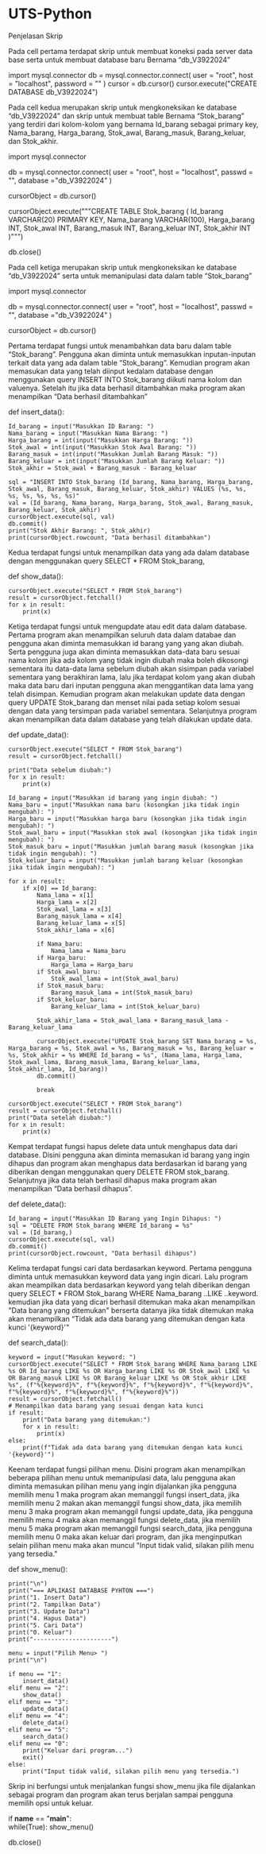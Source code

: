 # UTS-Python

Penjelasan Skrip 

Pada cell pertama terdapat skrip untuk membuat koneksi pada server data base serta untuk membuat database baru Bernama “db_V3922024”

import mysql.connector
db = mysql.connector.connect(
    user = "root",
    host = "localhost",
    password = ""
)
cursor = db.cursor()
cursor.execute("CREATE DATABASE db_V3922024")


Pada cell kedua merupakan skrip untuk mengkoneksikan ke database “db_V3922024” dan skrip untuk membuat table Bernama “Stok_barang” yang terdiri dari kolom-kolom yang bernama Id_barang sebagai primary key, Nama_barang, Harga_barang, Stok_awal, Barang_masuk, Barang_keluar, dan Stok_akhir.

import mysql.connector

db = mysql.connector.connect(
    user = "root",
    host = "localhost",
    passwd = "",
    database ="db_V3922024"
)

cursorObject = db.cursor()

cursorObject.execute("""CREATE TABLE Stok_barang (
                Id_barang VARCHAR(20) PRIMARY KEY,
                Nama_barang VARCHAR(100),
                Harga_barang INT,
                Stok_awal INT,
                Barang_masuk INT,
                Barang_keluar INT,
                Stok_akhir INT
                )""")

db.close()


Pada cell ketiga merupakan skrip untuk mengkoneksikan ke database “db_V3922024” serta untuk memanipulasi data dalam table “Stok_barang”

import mysql.connector

db = mysql.connector.connect(
    user = "root",
    host = "localhost",
    passwd = "",
    database ="db_V3922024"
)

cursorObject = db.cursor()


Pertama terdapat fungsi untuk menambahkan data baru dalam table “Stok_barang”. Pengguna akan diminta untuk memasukkan inputan-inputan terkait data yang ada dalam table “Stok_barang”. Kemudian program akan memasukan data yang telah diinput kedalam database dengan menggunakan query INSERT INTO Stok_barang diikuti nama kolom dan valuenya. Setelah itu jika data berhasil ditambahkan maka program akan menampilkan “Data berhasil ditambahkan”

def insert_data():

    Id_barang = input("Masukkan ID Barang: ")
    Nama_barang = input("Masukkan Nama Barang: ")
    Harga_barang = int(input("Masukkan Harga Barang: "))
    Stok_awal = int(input("Masukkan Stok Awal Barang: "))
    Barang_masuk = int(input("Masukkan Jumlah Barang Masuk: "))
    Barang_keluar = int(input("Masukkan Jumlah Barang Keluar: "))
    Stok_akhir = Stok_awal + Barang_masuk - Barang_keluar
    
    sql = "INSERT INTO Stok_barang (Id_barang, Nama_barang, Harga_barang, Stok_awal, Barang_masuk, Barang_keluar, Stok_akhir) VALUES (%s, %s, %s, %s, %s, %s, %s)"
    val = (Id_barang, Nama_barang, Harga_barang, Stok_awal, Barang_masuk, Barang_keluar, Stok_akhir)
    cursorObject.execute(sql, val)
    db.commit()
    print("Stok Akhir Barang: ", Stok_akhir)
    print(cursorObject.rowcount, "Data berhasil ditambahkan")


Kedua terdapat fungsi untuk menampilkan data yang ada dalam database dengan menggunakan query SELECT * FROM Stok_barang,

def show_data():
    
    cursorObject.execute("SELECT * FROM Stok_barang")
    result = cursorObject.fetchall()
    for x in result:
        print(x)


Ketiga terdapat fungsi untuk mengupdate atau edit data dalam database. Pertama program akan menampilkan seluruh data dalam databae dan pengguna akan diminta memasukkan id barang yang yang akan diubah. Serta pengguna juga akan diminta memasukkan data-data baru sesuai nama kolom jika ada kolom yang tidak ingin diubah maka boleh dikosongi sementara itu data-data lama sebelum diubah akan sisimpan pada variabel sementara yang berakhiran lama, lalu jika terdapat kolom yang akan diubah maka data baru dari inputan pengguna akan menggantikan data lama yang telah disimpan. Kemudian program akan melakukan update data dengan query UPDATE Stok_barang dan menset nilai pada setiap kolom sesuai dengan data yang tersimpan pada variabel sementara. Selanjutnya program akan menampilkan data dalam database yang telah dilakukan update data.

def update_data():
    
    cursorObject.execute("SELECT * FROM Stok_barang")
    result = cursorObject.fetchall()
    
    print("Data sebelum diubah:")
    for x in result:
        print(x)
    
    Id_barang = input("Masukkan id barang yang ingin diubah: ")
    Nama_baru = input("Masukkan nama baru (kosongkan jika tidak ingin mengubah): ")
    Harga_baru = input("Masukkan harga baru (kosongkan jika tidak ingin mengubah): ")
    Stok_awal_baru = input("Masukkan stok awal (kosongkan jika tidak ingin mengubah): ")
    Stok_masuk_baru = input("Masukkan jumlah barang masuk (kosongkan jika tidak ingin mengubah): ")
    Stok_keluar_baru = input("Masukkan jumlah barang keluar (kosongkan jika tidak ingin mengubah): ")

    for x in result:
        if x[0] == Id_barang:
            Nama_lama = x[1]
            Harga_lama = x[2]
            Stok_awal_lama = x[3]
            Barang_masuk_lama = x[4]
            Barang_keluar_lama = x[5]
            Stok_akhir_lama = x[6]
            
            if Nama_baru:
                Nama_lama = Nama_baru
            if Harga_baru:
                Harga_lama = Harga_baru
            if Stok_awal_baru:
                Stok_awal_lama = int(Stok_awal_baru)
            if Stok_masuk_baru:
                Barang_masuk_lama = int(Stok_masuk_baru)
            if Stok_keluar_baru:
                Barang_keluar_lama = int(Stok_keluar_baru)
                
            Stok_akhir_lama = Stok_awal_lama + Barang_masuk_lama - Barang_keluar_lama

            cursorObject.execute("UPDATE Stok_barang SET Nama_barang = %s, Harga_barang = %s, Stok_awal = %s, Barang_masuk = %s, Barang_keluar = %s, Stok_akhir = %s WHERE Id_barang = %s", (Nama_lama, Harga_lama, Stok_awal_lama, Barang_masuk_lama, Barang_keluar_lama, Stok_akhir_lama, Id_barang))
            db.commit()
            
            break
            
    cursorObject.execute("SELECT * FROM Stok_barang")
    result = cursorObject.fetchall()
    print("Data setelah diubah:")
    for x in result:
        print(x)


Kempat terdapat fungsi hapus delete data untuk menghapus data dari database. Disini pengguna akan diminta memasukan id barang yang ingin dihapus dan program akan menghapus data berdasarkan id barang yang diberikan dengan menggunakan query DELETE FROM stok_barang. Selanjutnya jika data telah berhasil dihapus maka program akan menampilkan “Data berhasil dihapus”.

def delete_data():
    
    Id_barang = input("Masukkan ID Barang yang Ingin Dihapus: ")
    sql = "DELETE FROM Stok_barang WHERE Id_barang = %s"
    val = (Id_barang,)
    cursorObject.execute(sql, val)
    db.commit()
    print(cursorObject.rowcount, "Data berhasil dihapus")



Kelima terdapat fungsi cari data berdasarkan keyword. Pertama pengguna diminta untuk memasukkan keyword data yang ingin dicari. Lalu program akan meampilkan data berdasarkan keyword yang telah diberikan dengan query SELECT * FROM Stok_barang WHERE Nama_barang ..LIKE ..keyword. kemudian jika data yang dicari berhasil ditemukan maka akan menampilkan "Data barang yang ditemukan" berserta datanya jika tidak ditemukan maka akan menampilkan “Tidak ada data barang yang ditemukan dengan kata kunci '{keyword}'"

def search_data():
    
    keyword = input("Masukan keyword: ")
    cursorObject.execute("SELECT * FROM Stok_barang WHERE Nama_barang LIKE %s OR Id_barang LIKE %s OR Harga_barang LIKE %s OR Stok_awal LIKE %s OR Barang_masuk LIKE %s OR Barang_keluar LIKE %s OR Stok_akhir LIKE %s", (f"%{keyword}%", f"%{keyword}%", f"%{keyword}%", f"%{keyword}%", f"%{keyword}%", f"%{keyword}%", f"%{keyword}%"))
    result = cursorObject.fetchall()
    # Menampilkan data barang yang sesuai dengan kata kunci
    if result:
        print("Data barang yang ditemukan:")
        for x in result:
            print(x)
    else:
        print(f"Tidak ada data barang yang ditemukan dengan kata kunci '{keyword}'")


Keenam terdapat fungsi pilihan menu. Disini program akan menampilkan beberapa pilihan menu untuk memanipulasi data, lalu pengguna akan diminta memasukan pilihan menu yang ingin dijalankan jika pengguna memilih menu 1 maka program akan memanggil fungsi insert_data, jika memilih menu 2 makan akan memanggil fungsi show_data, jika memilih menu 3 maka program akan memanggil fungsi update_data, jika pengguna memilih menu 4 maka akan memanggil fungsi delete_data, jika memilih menu 5 maka program akan memanggil fungsi search_data, jika pengguna memilih menu 0 maka  akan keluar dari program, dan jika menginputkan selain pilihan menu maka akan muncul "Input tidak valid, silakan pilih menu yang tersedia."

def show_menu():
    
    print("\n")
    print("=== APLIKASI DATABASE PYHTON ===")
    print("1. Insert Data")
    print("2. Tampilkan Data")
    print("3. Update Data")
    print("4. Hapus Data")
    print("5. Cari Data")
    print("0. Keluar")
    print("----------------------")
    
    menu = input("Pilih Menu> ")
    print("\n")

    if menu == "1":
        insert_data()
    elif menu == "2":
        show_data()
    elif menu == "3":
        update_data()
    elif menu == "4":
        delete_data()
    elif menu == "5":
        search_data()
    elif menu == "0":
        print("Keluar dari program...")
        exit()
    else:
        print("Input tidak valid, silakan pilih menu yang tersedia.")


Skrip ini berfungsi untuk menjalankan fungsi show_menu jika file dijalankan sebagai program dan program akan terus berjalan sampai pengguna memilih opsi untuk keluar.        


if __name__ == "__main__":        
    while(True):
        show_menu()

db.close()
